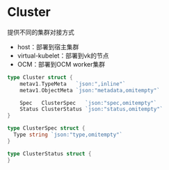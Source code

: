 # Cluster



提供不同的集群对接方式

- host：部署到宿主集群
- virtual-kubelet：部署到vk的节点
- OCM：部署到OCM worker集群



```go
type Cluster struct {
	metav1.TypeMeta   `json:",inline"`
	metav1.ObjectMeta `json:"metadata,omitempty"`

	Spec   ClusterSpec   `json:"spec,omitempty"`
	Status ClusterStatus `json:"status,omitempty"`
}

type ClusterSpec struct {
  Type string `json:"type,omitempty"`
}

type ClusterStatus struct {
}
```

